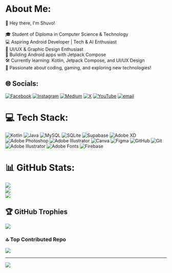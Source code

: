 # About Me:
👋 Hey there, I'm Shuvo!<br><br>🎓 Student of Diploma in Computer Science & Technology<br>💻 Aspiring Android Developer | Tech & AI Enthusiast<br>🎨 UI/UX & Graphic Design Enthusiast<br>📱  Building Android apps with Jetpack Compose<br>🛠  Currently learning: Kotlin, Jetpack Compose, and UI/UX Design<br>🚀 Passionate about coding, gaming, and exploring new technologies!


## 🌐 Socials:
[![Facebook](https://img.shields.io/badge/Facebook-%231877F2.svg?logo=Facebook&logoColor=white)](https://facebook.com/0x5HUVO) [![Instagram](https://img.shields.io/badge/Instagram-%23E4405F.svg?logo=Instagram&logoColor=white)](https://instagram.com/shu_v_oo) [![Medium](https://img.shields.io/badge/Medium-12100E?logo=medium&logoColor=white)](https://medium.com/@@0x5HUVO) [![X](https://img.shields.io/badge/X-black.svg?logo=X&logoColor=white)](https://x.com/Ox5HUV0) [![YouTube](https://img.shields.io/badge/YouTube-%23FF0000.svg?logo=YouTube&logoColor=white)](https://youtube.com/@UCUq3sqTsAUxk49Vv1Q3EXlw) [![email](https://img.shields.io/badge/Email-D14836?logo=gmail&logoColor=white)](mailto:arifulislamshuvo0001@gmail.com) 

# 💻 Tech Stack:
![Kotlin](https://img.shields.io/badge/kotlin-%237F52FF.svg?style=for-the-badge&logo=kotlin&logoColor=white) ![Java](https://img.shields.io/badge/java-%23ED8B00.svg?style=for-the-badge&logo=openjdk&logoColor=white) ![MySQL](https://img.shields.io/badge/mysql-4479A1.svg?style=for-the-badge&logo=mysql&logoColor=white) ![SQLite](https://img.shields.io/badge/sqlite-%2307405e.svg?style=for-the-badge&logo=sqlite&logoColor=white) ![Supabase](https://img.shields.io/badge/Supabase-3ECF8E?style=for-the-badge&logo=supabase&logoColor=white) ![Adobe XD](https://img.shields.io/badge/Adobe%20XD-470137?style=for-the-badge&logo=Adobe%20XD&logoColor=#FF61F6) ![Adobe Photoshop](https://img.shields.io/badge/adobe%20photoshop-%2331A8FF.svg?style=for-the-badge&logo=adobe%20photoshop&logoColor=white) ![Adobe Illustrator](https://img.shields.io/badge/adobe%20illustrator-%23FF9A00.svg?style=for-the-badge&logo=adobe%20illustrator&logoColor=white) ![Canva](https://img.shields.io/badge/Canva-%2300C4CC.svg?style=for-the-badge&logo=Canva&logoColor=white) ![Figma](https://img.shields.io/badge/figma-%23F24E1E.svg?style=for-the-badge&logo=figma&logoColor=white) ![GitHub](https://img.shields.io/badge/github-%23121011.svg?style=for-the-badge&logo=github&logoColor=white) ![Git](https://img.shields.io/badge/git-%23F05033.svg?style=for-the-badge&logo=git&logoColor=white) ![Adobe Illustrator](https://img.shields.io/badge/adobe%20illustrator-%23FF9A00.svg?style=for-the-badge&logo=adobe%20illustrator&logoColor=white) ![Adobe Fonts](https://img.shields.io/badge/Adobe%20Fonts-000B1D.svg?style=for-the-badge&logo=Adobe%20Fonts&logoColor=white) ![Firebase](https://img.shields.io/badge/firebase-%23039BE5.svg?style=for-the-badge&logo=firebase)
# 📊 GitHub Stats:
![](https://github-readme-stats.vercel.app/api?username=0x5HUVO&theme=highcontrast&hide_border=false&include_all_commits=false&count_private=false)<br/>
![](https://nirzak-streak-stats.vercel.app/?user=0x5HUVO&theme=highcontrast&hide_border=false)<br/>
![](https://github-readme-stats.vercel.app/api/top-langs/?username=0x5HUVO&theme=highcontrast&hide_border=false&include_all_commits=false&count_private=false&layout=compact)

## 🏆 GitHub Trophies
![](https://github-profile-trophy.vercel.app/?username=0x5HUVO&theme=monokai&no-frame=true&no-bg=false&margin-w=4)

### 🔝 Top Contributed Repo
![](https://github-contributor-stats.vercel.app/api?username=0x5HUVO&limit=5&theme=highcontrast&combine_all_yearly_contributions=true)

---
[![](https://visitcount.itsvg.in/api?id=0x5HUVO&icon=6&color=13)](https://visitcount.itsvg.in)

<!-- Proudly created with GPRM ( https://gprm.itsvg.in ) -->

